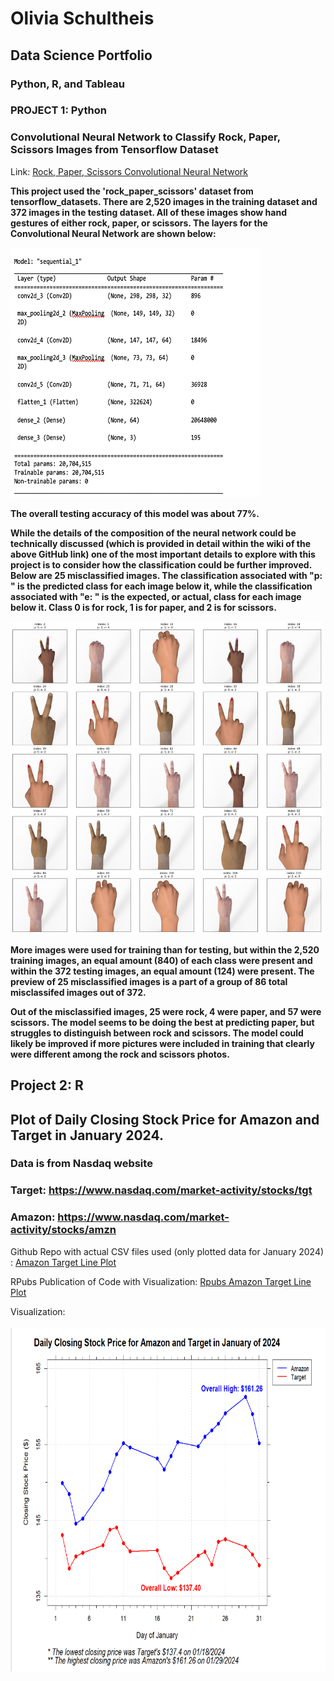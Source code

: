 # Olivia Schultheis
## Data Science Portfolio
### Python, R, and Tableau

### PROJECT 1: Python
### Convolutional Neural Network to Classify Rock, Paper, Scissors Images from Tensorflow Dataset
Link: [Rock, Paper, Scissors Convolutional Neural Network](https://github.com/OliviaS72/RockPaperScissors_CNN)

**This project used the 'rock_paper_scissors' dataset from tensorflow_datasets. There are 2,520 images in the training dataset and 372 images in the testing dataset. All of these images show hand gestures of either rock, paper, or scissors. The layers for the Convolutional Neural Network are shown below:**

<img src= /assets/img/CNN_layers_rockpaperscissors.png width="400" height="400">

**The overall testing accuracy of this model was about 77%.**

**While the details of the composition of the neural network could be technically discussed (which is provided in detail within the wiki of the above GitHub link) one of the most important details to explore with this project is to consider how the classification could be further improved. Below are 25 misclassified images. The classification associated with "p: " is the predicted class for each image below it, while the classification associated with "e: " is the expected, or actual, class for each image below it. Class 0 is for rock, 1 is for paper, and 2 is for scissors.**

<img src= /assets/img/testing_misclass_preview.png width = "500" height = "500" >

**More images were used for training than for testing, but within the 2,520 training images, an equal amount (840) of each class were present and within the 372 testing images, an equal amount (124) were present. The preview of 25 misclassified images is a part of a group of 86 total misclassifed images out of 372.**

**Out of the misclassified images, 25 were rock, 4 were paper, and 57 were scissors. The model seems to be doing the best at predicting paper, but struggles to distinguish between rock and scissors. The model could likely be improved if more pictures were included in training that clearly were different among the rock and scissors photos.**

## Project 2: R
## Plot of Daily Closing Stock Price for Amazon and Target in January 2024. 
### Data is from Nasdaq website
### Target: https://www.nasdaq.com/market-activity/stocks/tgt
### Amazon: https://www.nasdaq.com/market-activity/stocks/amzn

Github Repo with actual CSV files used (only plotted data for January 2024) : [Amazon Target Line Plot](https://github.com/OliviaS72/AmazonTargetStock)

RPubs Publication of Code with Visualization: [Rpubs Amazon Target Line Plot](https://rpubs.com/Olivias3/1206691)



Visualization: <br> <br>
<img src= /assets/img/Amazon_TargetClosingPrice.png width="750" height="550">





